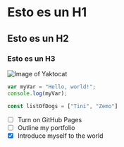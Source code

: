# Esto es un H1

## Esto es un H2

### Esto es un H3

![Image of Yaktocat](https://octodex.github.com/images/yaktocat.png)




``` javascript
var myVar = "Hello, world!";
console.log(myVar);

const listOfDogs = ["Tini", "Zemo"]
```


- [ ] Turn on GitHub Pages
- [ ] Outline my portfolio
- [x] Introduce myself to the world
